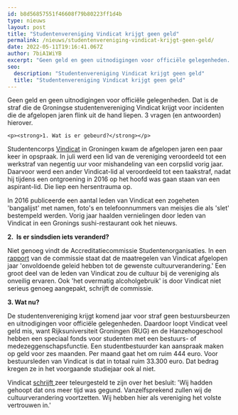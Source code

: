 ```yaml
---
id: b8d56857551f46608f79b80223ff1d4b
type: nieuws
layout: post
title: "Studentenvereniging Vindicat krijgt geen geld"
permalink: /nieuws/studentenvereniging-vindicat-krijgt-geen-geld/
date: 2022-05-11T19:16:41.067Z
author: 7biA1WiYB
excerpt: "Geen geld en geen uitnodigingen voor officiële gelegenheden. Dat is de straf die de Groningse studentenvereniging Vindicat krijgt voor incidenten die de afgelopen jaren flink uit de hand liepen. 3 vragen (en antwoorden) hierover.  "
seo:
  description: "Studentenvereniging Vindicat krijgt geen geld"
  title: "Studentenvereniging Vindicat krijgt geen geld"
---
```

Geen geld en geen uitnodigingen voor officiële gelegenheden. Dat is de straf die de Groningse studentenvereniging Vindicat krijgt voor incidenten die de afgelopen jaren flink uit de hand liepen. 3 vragen (en antwoorden) hierover.  

    <p><strong>1. Wat is er gebeurd?</strong></p>
<p>Studentencorps <a href="https://www.vindicat.nl/" target="_blank">Vindicat</a> in Groningen kwam de afgelopen jaren een paar keer in opspraak. In juli werd een lid van de vereniging veroordeeld tot een werkstraf van negentig uur voor mishandeling van een corpslid vorig jaar. Daarvoor werd een ander Vindicat-lid al veroordeeld tot een taakstraf, nadat hij tijdens een ontgroening in 2016 op het hoofd was gaan staan van een aspirant-lid. Die liep een hersentrauma op. </p>
<p>In 2016 publiceerde een aantal leden van Vindicat een zogeheten 'bangalijst' met namen, foto's en telefoonnummers van meisjes die als 'slet' bestempeld werden. Vorig jaar haalden vernielingen door leden van Vindicat in een Gronings sushi-restaurant ook het nieuws.</p>
<p><strong>2.  Is er sindsdien iets veranderd?</strong></p>
<p>Niet genoeg vindt de Accreditatiecommissie Studentenorganisaties. In een <a href="https://www.rug.nl/news/2018/10/20180919_advies-acso-cvbs-vindicat_def.pdf" target="_blank">rapport</a> van de commissie staat dat de maatregelen van Vindicat afgelopen jaar 'onvoldoende geleid hebben tot de gewenste cultuurverandering.' Een groot deel van de leden van Vindicat zou de cultuur bij de vereniging als onveilig ervaren. Ook 'het overmatig alcoholgebruik' is door Vindicat niet serieus genoeg aangepakt, schrijft de commissie.</p>
<p><strong>3. Wat nu? </strong></p>
<p>De studentenvereniging krijgt komend jaar voor straf geen bestuursbeurzen en uitnodigingen voor officiële gelegenheden. Daardoor loopt Vindicat veel geld mis, want Rijksuniversiteit Groningen (RUG) en de Hanzehogeschool hebben een speciaal fonds voor studenten met een bestuurs- of medezeggenschapsfunctie. Een studentbestuurder kan aanspraak maken op geld voor zes maanden. Per maand gaat het om ruim 444 euro. Voor bestuursleden van Vindicat is dat in totaal ruim 33.300 euro. Dat bedrag kregen ze in het voorgaande studiejaar ook al niet. </p>
<p>Vindicat <a href="https://www.vindicat.nl/nieuws/persbericht-vindicat-inzake-besluit-accreditatie" target="_blank">schrijft </a>zeer teleurgesteld te zijn over het besluit: 'Wij hadden gehoopt dat ons meer tijd was gegund. Vanzelfsprekend zullen wij de cultuurverandering voortzetten. Wij hebben hier als vereniging het volste vertrouwen in.'</p>  
